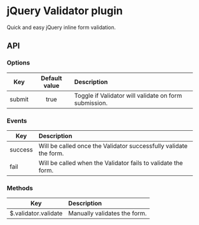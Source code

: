# jQuery Validator plugin #

Quick and easy jQuery inline form validation.

## API ##

### Options ###

| Key | Default value | Description |
| - |:-:|:-|
| submit | true | Toggle if Validator will validate on form submission.  |

### Events ###

| Key | Description |
| - |:- |
| success | Will be called once the Validator successfully validate the form. |
| fail | Will be called when the Validator fails to validate the form. |

### Methods ###

| Key | Description |
| - |:- |
| $.validator.validate | Manually validates the form. |